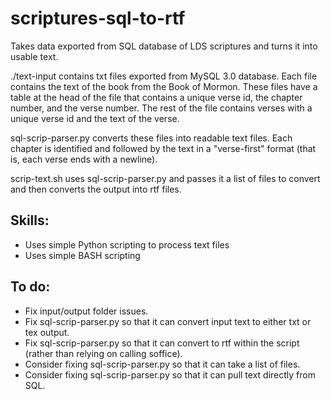 # scriptures-sql-to-rtf
Takes data exported from SQL database of LDS scriptures and turns it into usable text.

./text-input contains txt files exported from MySQL 3.0 database. Each file contains the text of the book from the Book of Mormon. These files have a table at the head of the file that contains a unique verse id, the chapter number, and the verse number. The rest of the file contains verses with a unique verse id and the text of the verse.

sql-scrip-parser.py converts these files into readable text files. Each chapter is identified and followed by the text in a "verse-first" format (that is, each verse ends with a newline).

scrip-text.sh uses sql-scrip-parser.py and passes it a list of files to convert and then converts the output into rtf files.

## Skills:
* Uses simple Python scripting to process text files
* Uses simple BASH scripting

## To do:
* Fix input/output folder issues.
* Fix sql-scrip-parser.py so that it can convert input text to either txt or tex output.
* Fix sql-scrip-parser.py so that it can convert to rtf within the script (rather than relying on calling soffice).
* Consider fixing sql-scrip-parser.py so that it can take a list of files.
* Consider fixing sql-scrip-parser.py so that it can pull text directly from SQL.


